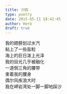 ```yaml
---  
title: 沙鸥  
type: poetry  
date: 2015-05-11 18:42:45  
author: Herb  
draft: true
---  
```

我的翅膀划过水汽  
粘上了一些盐粒  
海上的巨日泼上光泽  
我的目光几乎被融化  
一道倒三角的腰带  
束着我的腰身  
偶尔风疾浪大时  
我在岬岩湾处一脚一脚地踩沙